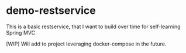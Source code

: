 # demo-restservice
This is a basic restservice, that I want to build over time for self-learning Spring MVC

[WIP] Will add to project leveraging docker-compose in the future.
